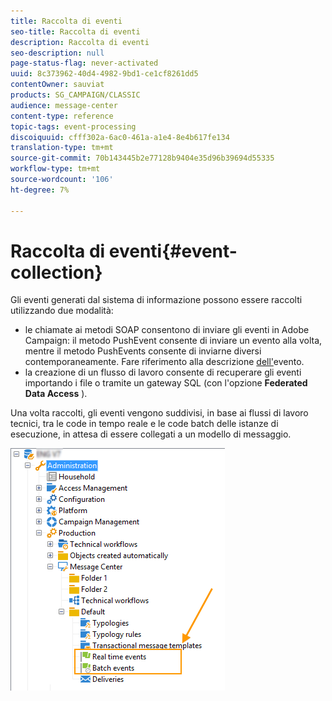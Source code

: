 ```yaml
---
title: Raccolta di eventi
seo-title: Raccolta di eventi
description: Raccolta di eventi
seo-description: null
page-status-flag: never-activated
uuid: 8c373962-40d4-4982-9bd1-ce1cf8261dd5
contentOwner: sauviat
products: SG_CAMPAIGN/CLASSIC
audience: message-center
content-type: reference
topic-tags: event-processing
discoiquuid: cfff302a-6ac0-461a-a1e4-8e4b617fe134
translation-type: tm+mt
source-git-commit: 70b143445b2e77128b9404e35d96b39694d55335
workflow-type: tm+mt
source-wordcount: '106'
ht-degree: 7%

---
```



# Raccolta di eventi{#event-collection}

Gli eventi generati dal sistema di informazione possono essere raccolti utilizzando due modalità:

* le chiamate ai metodi SOAP consentono di inviare gli eventi in  Adobe Campaign: il metodo PushEvent consente di inviare un evento alla volta, mentre il metodo PushEvents consente di inviarne diversi contemporaneamente. Fare riferimento alla descrizione [dell&#39;](../../message-center/using/event-description.md)evento.
* la creazione di un flusso di lavoro consente di recuperare gli eventi importando i file o tramite un gateway SQL (con l&#39;opzione **Federated Data Access** ).

Una volta raccolti, gli eventi vengono suddivisi, in base ai flussi di lavoro tecnici, tra le code in tempo reale e le code batch delle istanze di esecuzione, in attesa di essere collegati a un modello di messaggio.

![](assets/messagecenter_events_queues_001.png)

